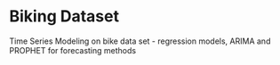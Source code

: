 # Biking Dataset
Time Series Modeling on bike data set - regression models, ARIMA and PROPHET  for forecasting methods
